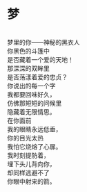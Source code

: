 # 梦
<br>梦里的你——神秘的黑衣人
<br>你黑色的斗篷中
<br>是否藏着一个爱的天地！
<br>那深深的双眸里
<br>是否荡漾着爱的忠贞？
<br>你说出的每一个字
<br>我都要回味好久，
<br>仿佛那短短的问候里
<br>隐藏着无限情思。
<br>在你面前
<br>我的眼睛永远低垂，
<br>你的目光太热
<br>我怕它烧熔了心扉。
<br>我时刻提防着，
<br>埋下头儿背向你，
<br>却同样逃避不了
<br>你眼中射来的箭。
